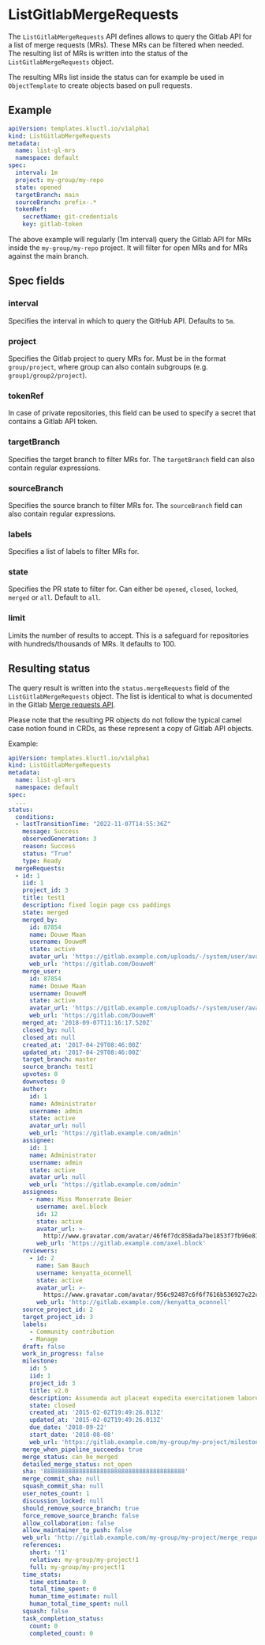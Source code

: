 <!-- This comment is uncommented when auto-synced to www-kluctl.io

---
title: ListGitlabMergeRequests
linkTitle: ListGitlabMergeRequests
description: ListGitlabMergeRequests documentation
weight: 40
---
-->

# ListGitlabMergeRequests

The `ListGitlabMergeRequests` API defines allows to query the Gitlab API for a list of merge requests (MRs). These MRs
can be filtered when needed. The resulting list of MRs is written into the status of the
`ListGitlabMergeRequests` object.

The resulting MRs list inside the status can for example be used in `ObjectTemplate` to create objects based on
pull requests.

## Example

```yaml
apiVersion: templates.kluctl.io/v1alpha1
kind: ListGitlabMergeRequests
metadata:
  name: list-gl-mrs
  namespace: default
spec:
  interval: 1m
  project: my-group/my-repo
  state: opened
  targetBranch: main
  sourceBranch: prefix-.*
  tokenRef:
    secretName: git-credentials
    key: gitlab-token
```

The above example will regularly (1m interval) query the Gitlab API for MRs inside the `my-group/my-repo`
project. It will filter for open MRs and for MRs against the main branch.

## Spec fields

### interval

Specifies the interval in which to query the GitHub API. Defaults to `5m`.

### project

Specifies the Gitlab project to query MRs for. Must be in the format `group/project`, where group can also contain
subgroups (e.g. `group1/group2/project`).

### tokenRef

In case of private repositories, this field can be used to specify a secret that contains a Gitlab API token.

### targetBranch

Specifies the target branch to filter MRs for. The `targetBranch` field can also contain regular expressions.

### sourceBranch

Specifies the source branch to filter MRs for. The `sourceBranch` field can also contain regular expressions.

### labels

Specifies a list of labels to filter MRs for.

### state

Specifies the PR state to filter for. Can either be `opened`, `closed`, `locked`, `merged` or `all`. Default to `all`.

### limit

Limits the number of results to accept. This is a safeguard for repositories with hundreds/thousands of MRs. It defaults
to 100.

## Resulting status

The query result is written into the `status.mergeRequests` field of the `ListGitlabMergeRequests` object. The list is
identical to what is documented in the Gitlab [Merge requests API](https://docs.gitlab.com/ee/api/merge_requests.html).

Please note that the resulting PR objects do not follow the typical camel case notion found in CRDs, as these represent
a copy of Gitlab API objects.

Example:

```yaml
apiVersion: templates.kluctl.io/v1alpha1
kind: ListGitlabMergeRequests
metadata:
  name: list-gl-mrs
  namespace: default
spec:
  ...
status:
  conditions:
  - lastTransitionTime: "2022-11-07T14:55:36Z"
    message: Success
    observedGeneration: 3
    reason: Success
    status: "True"
    type: Ready
  mergeRequests:
  - id: 1
    iid: 1
    project_id: 3
    title: test1
    description: fixed login page css paddings
    state: merged
    merged_by:
      id: 87854
      name: Douwe Maan
      username: DouweM
      state: active
      avatar_url: 'https://gitlab.example.com/uploads/-/system/user/avatar/87854/avatar.png'
      web_url: 'https://gitlab.com/DouweM'
    merge_user:
      id: 87854
      name: Douwe Maan
      username: DouweM
      state: active
      avatar_url: 'https://gitlab.example.com/uploads/-/system/user/avatar/87854/avatar.png'
      web_url: 'https://gitlab.com/DouweM'
    merged_at: '2018-09-07T11:16:17.520Z'
    closed_by: null
    closed_at: null
    created_at: '2017-04-29T08:46:00Z'
    updated_at: '2017-04-29T08:46:00Z'
    target_branch: master
    source_branch: test1
    upvotes: 0
    downvotes: 0
    author:
      id: 1
      name: Administrator
      username: admin
      state: active
      avatar_url: null
      web_url: 'https://gitlab.example.com/admin'
    assignee:
      id: 1
      name: Administrator
      username: admin
      state: active
      avatar_url: null
      web_url: 'https://gitlab.example.com/admin'
    assignees:
      - name: Miss Monserrate Beier
        username: axel.block
        id: 12
        state: active
        avatar_url: >-
          http://www.gravatar.com/avatar/46f6f7dc858ada7be1853f7fb96e81da?s=80&d=identicon
        web_url: 'https://gitlab.example.com/axel.block'
    reviewers:
      - id: 2
        name: Sam Bauch
        username: kenyatta_oconnell
        state: active
        avatar_url: >-
          https://www.gravatar.com/avatar/956c92487c6f6f7616b536927e22c9a0?s=80&d=identicon
        web_url: 'http://gitlab.example.com//kenyatta_oconnell'
    source_project_id: 2
    target_project_id: 3
    labels:
      - Community contribution
      - Manage
    draft: false
    work_in_progress: false
    milestone:
      id: 5
      iid: 1
      project_id: 3
      title: v2.0
      description: Assumenda aut placeat expedita exercitationem labore sunt enim earum.
      state: closed
      created_at: '2015-02-02T19:49:26.013Z'
      updated_at: '2015-02-02T19:49:26.013Z'
      due_date: '2018-09-22'
      start_date: '2018-08-08'
      web_url: 'https://gitlab.example.com/my-group/my-project/milestones/1'
    merge_when_pipeline_succeeds: true
    merge_status: can_be_merged
    detailed_merge_status: not_open
    sha: '8888888888888888888888888888888888888888'
    merge_commit_sha: null
    squash_commit_sha: null
    user_notes_count: 1
    discussion_locked: null
    should_remove_source_branch: true
    force_remove_source_branch: false
    allow_collaboration: false
    allow_maintainer_to_push: false
    web_url: 'http://gitlab.example.com/my-group/my-project/merge_requests/1'
    references:
      short: '!1'
      relative: my-group/my-project!1
      full: my-group/my-project!1
    time_stats:
      time_estimate: 0
      total_time_spent: 0
      human_time_estimate: null
      human_total_time_spent: null
    squash: false
    task_completion_status:
      count: 0
      completed_count: 0
```